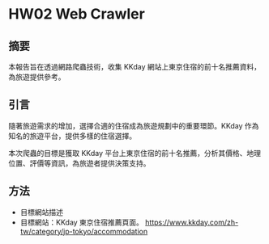 # HW02 Web Crawler

## 摘要

本報告旨在透過網路爬蟲技術，收集 KKday 網站上東京住宿的前十名推薦資料，為旅遊提供參考。

## 引言

隨著旅遊需求的增加，選擇合適的住宿成為旅遊規劃中的重要環節。KKday 作為知名的旅遊平台，提供多樣的住宿選擇。

本次爬蟲的目標是獲取 KKday 平台上東京住宿的前十名推薦，分析其價格、地理位置、評價等資訊，為旅遊者提供決策支持。

## 方法

- 目標網站描述
- 目標網站：KKday 東京住宿推薦頁面。
https://www.kkday.com/zh-tw/category/jp-tokyo/accommodation
